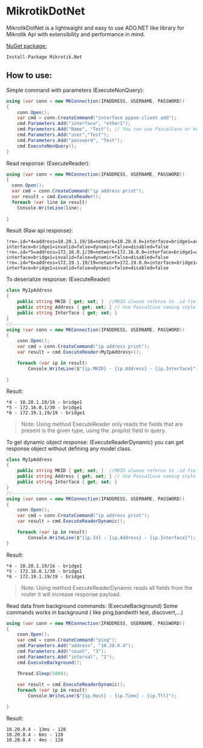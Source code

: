 # MikrotikDotNet
MikrotikDotNet is a lightwaight and easy to use ADO.NET like library for Mikrotik Api with extensibility and performance in mind.

[NuGet package:](https://www.nuget.org/packages/Mikrotik.Net)
```
Install-Package Mikrotik.Net
```

## How to use:
Simple command with parameters (ExecuteNonQuery):
```cs
using (var conn = new MKConnection(IPADDRESS, USERNAME, PASSWORD))
{
    conn.Open();
    var cmd = conn.CreateCommand("interface pppoe-client add");
    cmd.Parameters.Add("interface", "ether1");
    cmd.Parameters.Add("Name", "Test"); // You can use PascalCase or kebab-case in parameter name.
    cmd.Parameters.Add("user","Test");
    cmd.Parameters.Add("password", "Test");
    cmd.ExecuteNonQuery();
}
```

Read response: (ExecuteReader):
```cs
using (var conn = new MKConnection(IPADDRESS, USERNAME, PASSWORD))
{
  conn.Open();
  var cmd = conn.CreateCommand("ip address print");
  var result = cmd.ExecuteReader();
  foreach (var line in result)
    Console.WriteLine(line);
  
}
```
Result (Raw api response):
```
!re=.id=*4=address=10.20.1.19/16=network=10.20.0.0=interface=bridge1=actual-interface=bridge1=invalid=false=dynamic=false=disabled=false
!re=.id=*5=address=172.16.0.1/30=network=172.16.0.0=interface=bridge1=actual-interface=bridge1=invalid=false=dynamic=false=disabled=false
!re=.id=*6=address=172.19.1.19/19=network=172.19.0.0=interface=bridge1=actual-interface=bridge1=invalid=false=dynamic=false=disabled=false
```

To deserialize response: (ExecuteReader<T>)
```cs
class MyIpAddress
{
    public string MKID { get; set; }  //MKID alwase referce to .id field in response.
    public string Address { get; set; } // Use PascalCase naming style for properties. it will convert from/to kebab-case naming.
    public string Interface { get; set; }
}
//------------------------------------------------
using (var conn = new MKConnection(IPADDRESS, USERNAME, PASSWORD))
{
    conn.Open();
    var cmd = conn.CreateCommand("ip address print");
    var result = cmd.ExecuteReader<MyIpAddress>();

    foreach (var ip in result)
        Console.WriteLine($"{ip.MKID} - {ip.Address} - {ip.Interface}");

}

```
Result:
```
*4 - 10.20.1.19/16 - bridge1
*5 - 172.16.0.1/30 - bridge1
*6 - 172.19.1.19/19 - bridge1
```
>Note: Using method ExecuteReader<T> only reads the fields that are present is the given type, using the .proplist field in query.


To get dynamic object response: (ExecuteReaderDynamic)
you can get response object without defining any model class.

```cs
class MyIpAddress
{
    public string MKID { get; set; }  //MKID alwase referce to .id field in response.
    public string Address { get; set; } // Use PascalCase naming style for properties. it will convert from/to kebab-case naming.
    public string Interface { get; set; }
}
//------------------------------------------------
using (var conn = new MKConnection(IPADDRESS, USERNAME, PASSWORD))
{
    conn.Open();
    var cmd = conn.CreateCommand("ip address print");
    var result = cmd.ExecuteReaderDynamic();

    foreach (var ip in result)
        Console.WriteLine($"{ip.Id} - {ip.Address} - {ip.Interface}"); //MKID switched to Id
}

```
Result:
```
*4 - 10.20.1.19/16 - bridge1
*5 - 172.16.0.1/30 - bridge1
*6 - 172.19.1.19/19 - bridge1
```
>Note: Using method ExecuteReaderDynamic reads all fields from the router it will increase response payload.

Read data from background commands: (ExecuteBackground)
Some commands works in background ( like ping,bandwith test, discovert,...)

```cs
using (var conn = new MKConnection(IPADDRESS, USERNAME, PASSWORD))
{
    conn.Open();
    var cmd = conn.CreateCommand("ping");
    cmd.Parameters.Add("address", "10.20.0.4");
    cmd.Parameters.Add("count", "3");
    cmd.Parameters.Add("interval", "1");
    cmd.ExecuteBackground();

    Thread.Sleep(5000); 
    
    var result = cmd.ExecuteReaderDynamic();
    foreach (var ip in result)
        Console.WriteLine($"{ip.Host} - {ip.Time} - {ip.Ttl}");

}
```


Result:
```
10.20.0.4 - 13ms - 128
10.20.0.4 - 6ms - 128
10.20.0.4 - 4ms - 128
```


